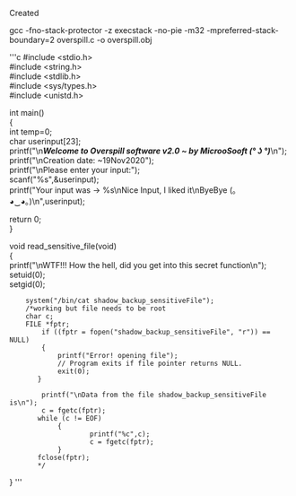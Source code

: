 Created 

gcc -fno-stack-protector -z execstack -no-pie -m32 -mpreferred-stack-boundary=2 overspill.c -o overspill.obj

'''c
#include <stdio.h>                                                                                                                                          
#include <string.h>                                                                                                                                         
#include <stdlib.h>                                                                                                     
#include <sys/types.h>                                                                                                            
#include <unistd.h>                                                                                                                                         
                                
int main()                                                                                                                        
{                                                                             
int temp=0;                            
char userinput[23];                                                                                                                                         
printf("\n***Welcome to Overspill software v2.0 ~ by MicrooSooft (° ʖ °)***\n");                                                                                                                   
printf("\nCreation date: ~19Nov2020");                                                           
printf("\nPlease enter your input:");                                                                                                                       
scanf("%s",&userinput);                    
printf("Your input was -> %s\nNice Input, I liked it\nByeBye (｡◕‿◕｡)\n",userinput);                                                                                           


return 0;                                       
}                                               

void read_sensitive_file(void)                                                                   
{                                               
        printf("\nWTF!!! How the hell, did you get into this secret function\n");                                                                                                                  
        setuid(0);                                     
        setgid(0);                                     

        system("/bin/cat shadow_backup_sensitiveFile"); 
        /*working but file needs to be root
        char c;                                        
        FILE *fptr;                                    
            if ((fptr = fopen("shadow_backup_sensitiveFile", "r")) == NULL) 
            {                                          
                printf("Error! opening file");
                // Program exits if file pointer returns NULL.
                exit(0);                               
           }                                           
                                                      
            printf("\nData from the file shadow_backup_sensitiveFile is\n");
            c = fgetc(fptr);
           while (c != EOF)
                {
                        printf("%c",c);
                        c = fgetc(fptr);
                }
           fclose(fptr);
           */
}
'''
